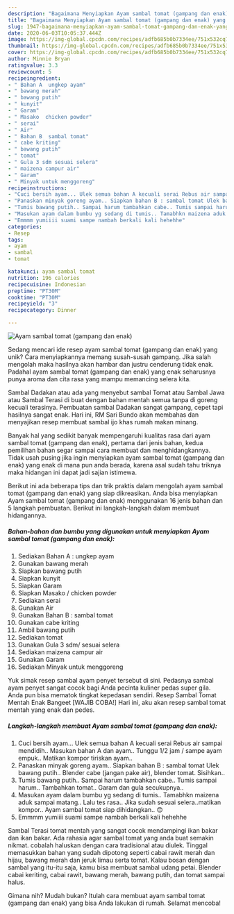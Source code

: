 ```yaml
---
description: "Bagaimana Menyiapkan Ayam sambal tomat (gampang dan enak) yang Menggugah Selera"
title: "Bagaimana Menyiapkan Ayam sambal tomat (gampang dan enak) yang Menggugah Selera"
slug: 1947-bagaimana-menyiapkan-ayam-sambal-tomat-gampang-dan-enak-yang-menggugah-selera
date: 2020-06-03T10:05:37.444Z
image: https://img-global.cpcdn.com/recipes/adfb685b0b7334ee/751x532cq70/ayam-sambal-tomat-gampang-dan-enak-foto-resep-utama.jpg
thumbnail: https://img-global.cpcdn.com/recipes/adfb685b0b7334ee/751x532cq70/ayam-sambal-tomat-gampang-dan-enak-foto-resep-utama.jpg
cover: https://img-global.cpcdn.com/recipes/adfb685b0b7334ee/751x532cq70/ayam-sambal-tomat-gampang-dan-enak-foto-resep-utama.jpg
author: Minnie Bryan
ratingvalue: 3.3
reviewcount: 5
recipeingredient:
- " Bahan A  ungkep ayam"
- " bawang merah"
- " bawang putih"
- " kunyit"
- " Garam"
- " Masako  chicken powder"
- " serai"
- " Air"
- " Bahan B  sambal tomat"
- " cabe kriting"
- " bawang putih"
- " tomat"
- " Gula 3 sdm sesuai selera"
- " maizena campur air"
- " Garam"
- " Minyak untuk menggoreng"
recipeinstructions:
- "Cuci bersih ayam... Ulek semua bahan A kecuali serai Rebus air sampai mendidih.. Masukan bahan A dan ayam.. Tunggu 1/2 jam / sampe ayam empuk.. Matikan kompor tiriskan ayam.."
- "Panaskan minyak goreng ayam.. Siapkan bahan B : sambal tomat Ulek bawang putih.. Blender cabe (jangan pake air), blender tomat. Sisihkan.."
- "Tumis bawang putih.. Sampai harum tambahkan cabe.. Tumis sampai harum.. Tambahkan tomat.. Garam dan gula secukupnya.."
- "Masukan ayam dalam bumbu yg sedang di tumis.. Tamabhkn maizena aduk sampai matang.. Lalu tes rasa.. Jika sudah sesuai selera..matikan kompor.. Ayam sambal tomat siap dihidangkan.. 😊"
- "Emmmm yumiiii suami sampe nambah berkali kali hehehhe"
categories:
- Resep
tags:
- ayam
- sambal
- tomat

katakunci: ayam sambal tomat 
nutrition: 196 calories
recipecuisine: Indonesian
preptime: "PT30M"
cooktime: "PT30M"
recipeyield: "3"
recipecategory: Dinner

---
```



![Ayam sambal tomat (gampang dan enak)](https://img-global.cpcdn.com/recipes/adfb685b0b7334ee/751x532cq70/ayam-sambal-tomat-gampang-dan-enak-foto-resep-utama.jpg)

Sedang mencari ide resep ayam sambal tomat (gampang dan enak) yang unik? Cara menyiapkannya memang susah-susah gampang. Jika salah mengolah maka hasilnya akan hambar dan justru cenderung tidak enak. Padahal ayam sambal tomat (gampang dan enak) yang enak seharusnya punya aroma dan cita rasa yang mampu memancing selera kita.

Sambal Dadakan atau ada yang menyebut sambal Tomat atau Sambal Jawa atau Sambal Terasi di buat dengan bahan mentah semua tanpa di goreng kecuali terasinya. Pembuatan sambal Dadakan sangat gampang, cepet tapi hasilnya sangat enak. Hari ini, RM Sari Bundo akan membahas dan menyajikan resep membuat sambal ijo khas rumah makan minang.

Banyak hal yang sedikit banyak mempengaruhi kualitas rasa dari ayam sambal tomat (gampang dan enak), pertama dari jenis bahan, kedua pemilihan bahan segar sampai cara membuat dan menghidangkannya. Tidak usah pusing jika ingin menyiapkan ayam sambal tomat (gampang dan enak) yang enak di mana pun anda berada, karena asal sudah tahu triknya maka hidangan ini dapat jadi sajian istimewa.


Berikut ini ada beberapa tips dan trik praktis dalam mengolah ayam sambal tomat (gampang dan enak) yang siap dikreasikan. Anda bisa menyiapkan Ayam sambal tomat (gampang dan enak) menggunakan 16 jenis bahan dan 5 langkah pembuatan. Berikut ini langkah-langkah dalam membuat hidangannya.

<!--inarticleads1-->

##### Bahan-bahan dan bumbu yang digunakan untuk menyiapkan Ayam sambal tomat (gampang dan enak):

1. Sediakan  Bahan A : ungkep ayam
1. Gunakan  bawang merah
1. Siapkan  bawang putih
1. Siapkan  kunyit
1. Siapkan  Garam
1. Siapkan  Masako / chicken powder
1. Sediakan  serai
1. Gunakan  Air
1. Gunakan  Bahan B : sambal tomat
1. Gunakan  cabe kriting
1. Ambil  bawang putih
1. Sediakan  tomat
1. Gunakan  Gula 3 sdm/ sesuai selera
1. Sediakan  maizena campur air
1. Gunakan  Garam
1. Sediakan  Minyak untuk menggoreng


Yuk simak resep sambal ayam penyet tersebut di sini. Pedasnya sambal ayam penyet sangat cocok bagi Anda pecinta kuliner pedas super gila. Anda pun bisa mematok tingkat kepedasan sendiri. Resep Sambal Tomat Mentah Enak Bangeet [WAJIB COBA!] Hari ini, aku akan resep sambal tomat mentah yang enak dan pedes. 

<!--inarticleads2-->

##### Langkah-langkah membuat Ayam sambal tomat (gampang dan enak):

1. Cuci bersih ayam... Ulek semua bahan A kecuali serai Rebus air sampai mendidih.. Masukan bahan A dan ayam.. Tunggu 1/2 jam / sampe ayam empuk.. Matikan kompor tiriskan ayam..
1. Panaskan minyak goreng ayam.. Siapkan bahan B : sambal tomat Ulek bawang putih.. Blender cabe (jangan pake air), blender tomat. Sisihkan..
1. Tumis bawang putih.. Sampai harum tambahkan cabe.. Tumis sampai harum.. Tambahkan tomat.. Garam dan gula secukupnya..
1. Masukan ayam dalam bumbu yg sedang di tumis.. Tamabhkn maizena aduk sampai matang.. Lalu tes rasa.. Jika sudah sesuai selera..matikan kompor.. Ayam sambal tomat siap dihidangkan.. 😊
1. Emmmm yumiiii suami sampe nambah berkali kali hehehhe


Sambal Terasi tomat mentah yang sangat cocok mendampingi ikan bakar dan ikan bakar. Ada rahasia agar sambal tomat yang anda buat semakin nikmat. cobalah haluskan dengan cara tradisional atau diulek. Tinggal memasukkan bahan yang sudah dipotong seperti cabai rawit merah dan hijau, bawang merah dan jeruk limau serta tomat. Kalau bosan dengan sambal yang itu-itu saja, kamu bisa membuat sambal udang petai. Blender cabai keriting, cabai rawit, bawang merah, bawang putih, dan tomat sampai halus. 

Gimana nih? Mudah bukan? Itulah cara membuat ayam sambal tomat (gampang dan enak) yang bisa Anda lakukan di rumah. Selamat mencoba!
